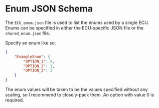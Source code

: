 # Enum JSON Schema

The `ECU_enum.json` file is used to list the enums used by a single ECU. Enums can be specified in either the ECU-specific JSON file or the `shared_enum.json` file.

Specify an enum like so:

```json
{
    "ExampleEnum": {
        "OPTION_1": 0,
        "OPTION_2": 1,
        "OPTION_3": 2
    }
}
```

The enum values will be taken to be the values specified without any scaling, so I recommend to closely-pack them. An option with value 0 is required.